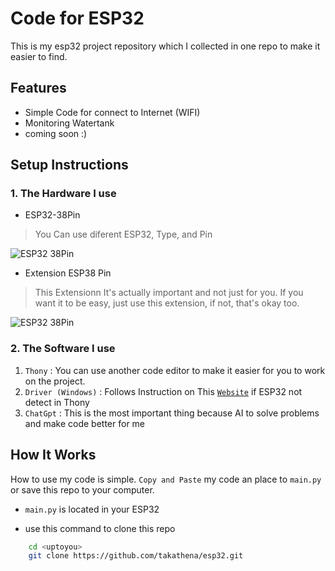 # Code for ESP32

This is my esp32 project repository which I collected in one repo to make it easier to find.


## Features 

- Simple Code for connect to Internet (WIFI)
- Monitoring Watertank
- coming soon :)


## Setup Instructions

### 1. The Hardware I use
- ESP32-38Pin 
> You Can use diferent ESP32, Type, and Pin

![ESP32 38Pin](https://embeddednesia.com/v1/wp-content/uploads/2019/05/pinout.png)

- Extension ESP38 Pin
> This Extensionn It's actually important and not just for you. If you want it to be easy, just use this extension, if not, that's okay too.

![ESP32 38Pin](https://ae01.alicdn.com/kf/S644faf93183a489d81748b5999a3f54eo.jpg_960x960.jpg)

### 2. The Software I use

1. `Thony` : You can use another code editor to make it easier for you to work on the project.
2. `Driver (Windows)` : Follows Instruction on This [`Website`](https://randomnerdtutorials.com/install-esp32-esp8266-usb-drivers-cp210x-windows/) if ESP32 not detect in Thony 
3. `ChatGpt` : This is the most important thing because AI to solve problems and make code better for me


## How It Works

How to use my code is simple. `Copy and Paste` my code an place to `main.py` or save this repo to your computer. 
- `main.py` is located in your ESP32

- use this command to clone this repo
```bash
    cd <uptoyou>
    git clone https://github.com/takathena/esp32.git
```
